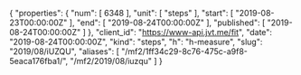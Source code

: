 {
  "properties": {
    "num": [
      6348
    ],
    "unit": [
      "steps"
    ],
    "start": [
      "2019-08-23T00:00:00Z"
    ],
    "end": [
      "2019-08-24T00:00:00Z"
    ],
    "published": [
      "2019-08-24T00:00:00Z"
    ]
  },
  "client_id": "https://www-api.jvt.me/fit",
  "date": "2019-08-24T00:00:00Z",
  "kind": "steps",
  "h": "h-measure",
  "slug": "2019/08/iUZQU",
  "aliases": [
    "/mf2/1ff34c29-8c76-475c-a9f8-5eaca176fba1/",
    "/mf2/2019/08/iuzqu"
  ]
}
